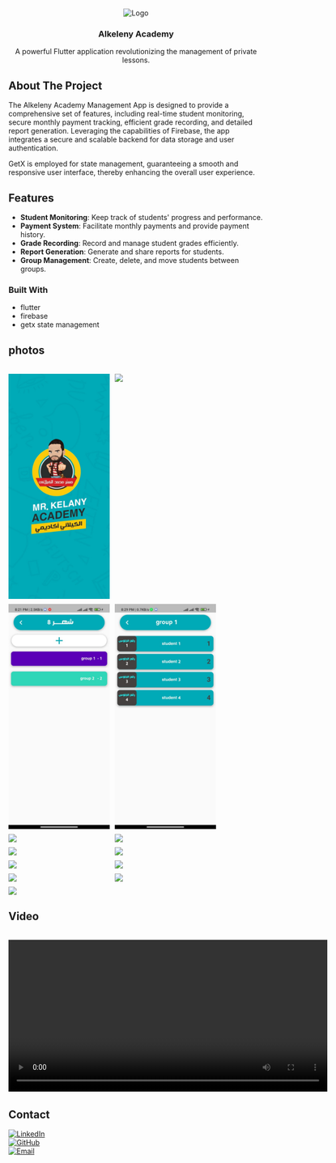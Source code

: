 <a name="readme-top"></a>
<!-- PROJECT LOGO -->
<br />
<div align="center">
  <a>
    <img src="https://github.com/kareem-Abed/Alkeleny-Academy/assets/130121946/62446f4d-8454-472b-a2cf-4ca502a7fc91" alt="Logo" width="190" height="210">
  </a>

  <h3 align="center">Alkeleny Academy</h3>

  <p align="center">
  A powerful Flutter application revolutionizing the management of private lessons.
  </p>
</div>



<!-- ABOUT THE PROJECT -->
## About The Project
The Alkeleny Academy Management App is designed to provide a comprehensive set of features, including real-time student monitoring, secure monthly payment tracking, efficient grade recording, and detailed report generation. Leveraging the capabilities of Firebase, the app integrates a secure and scalable backend for data storage and user authentication.

GetX is employed for state management, guaranteeing a smooth and responsive user interface, thereby enhancing the overall user experience.


## Features

- **Student Monitoring**: Keep track of students' progress and performance.
- **Payment System**: Facilitate monthly payments and provide payment history.
- **Grade Recording**: Record and manage student grades efficiently.
- **Report Generation**: Generate and share reports for students.
- **Group Management**: Create, delete, and move students between groups.

### Built With
- flutter
- firebase
- getx state management

<!-- USAGE EXAMPLES -->
## photos

<br />

<div align="center" style="display: flex; flex-wrap: wrap; gap: 10px;">
<img src="splash.jpeg" width="200" >
<img src=" (10).jpeg" width="200" >
<img src="(11).jpeg" width="200" >
<img src="(12).jpeg" width="200" >
  


<img src=" (6).jpeg" width="200" >
<img src=" (7).jpeg" width="200" >

<img src=" (1).jpeg" width="200" >
 <img src=" (9).jpeg" width="200" >
 
  <img src=" (8).jpeg" width="200" >
  <img src=" (2).jpeg" width="200" >
  
  <img src=" (3).jpeg" width="200" >
   <img src=" (4).jpeg" width="200" >
    <img src=" (5).jpeg" width="200" >
  
</div>

## Video

<br >

<div align="center">
<video width="630" height="300" src="https://github.com/kareem-Abed/Alkeleny-Academy/assets/130121946/089a2aff-501a-4a4b-a00c-70d03d9d6d14"></video>

</div>


<!-- CONTACT -->
## Contact
[![LinkedIn](https://img.shields.io/badge/linkedin-0A66C2?style=for-the-badge&logo=linkedin&logoColor=white)](https://www.linkedin.com/in/kareem-ahmed-920236244)
<br />
[![GitHub](https://img.shields.io/badge/github-181717?style=for-the-badge&logo=github&logoColor=white)](https://github.com/kareem-Abed)
<br />
[![Email](https://img.shields.io/badge/email-D14836?style=for-the-badge&logo=gmail&logoColor=white)](mailto:ka7032799@gmail.com)

<br /><br /><br /><br />



